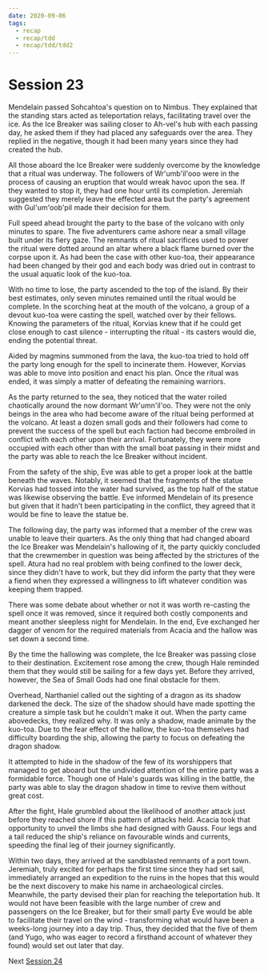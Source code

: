 ```yaml
---
date: 2020-09-06
tags:
  - recap
  - recap/tdd
  - recap/tdd/tdd2
---
```

# Session 23

Mendelain passed Sohcahtoa's question on to Nimbus. They explained that the standing stars acted as teleportation relays, facilitating travel over the ice. As the Ice Breaker was sailing closer to Ah-vel's hub with each passing day, he asked them if they had placed any safeguards over the area. They replied in the negative, though it had been many years since they had created the hub.

All those aboard the Ice Breaker were suddenly overcome by the knowledge that a ritual was underway. The followers of Wr'umb'il'ooo were in the process of causing an eruption that would wreak havoc upon the sea. If they wanted to stop it, they had one hour until its completion. Jeremiah suggested they merely leave the effected area but the party's agreement with Gul'um'oob'pil made their decision for them.

Full speed ahead brought the party to the base of the volcano with only minutes to spare. The five adventurers came ashore near a small village built under its fiery gaze. The remnants of ritual sacrifices used to power the ritual were dotted around an altar where a black flame burned over the corpse upon it. As had been the case with other kuo-toa, their appearance had been changed by their god and each body was dried out in contrast to the usual aquatic look of the kuo-toa.

With no time to lose, the party ascended to the top of the island. By their best estimates, only seven minutes remained until the ritual would be complete. In the scorching heat at the mouth of the volcano, a group of a devout kuo-toa were casting the spell, watched over by their fellows. Knowing the parameters of the ritual, Korvias knew that if he could get close enough to cast silence - interrupting the ritual - its casters would die, ending the potential threat.

Aided by magmins summoned from the lava, the kuo-toa tried to hold off the party long enough for the spell to incinerate them. However, Korvias was able to move into position and enact his plan. Once the ritual was ended, it was simply a matter of defeating the remaining warriors.

As the party returned to the sea, they noticed that the water roiled chaotically around the now dormant Wr'umn'il'oo. They were not the only beings in the area who had become aware of the ritual being performed at the volcano. At least a dozen small gods and their followers had come to prevent the success of the spell but each faction had become embroiled in conflict with each other upon their arrival. Fortunately, they were more occupied with each other than with the small boat passing in their midst and the party was able to reach the Ice Breaker without incident.

From the safety of the ship, Eve was able to get a proper look at the battle beneath the waves. Notably, it seemed that the fragments of the statue Korvias had tossed into the water had survived, as the top half of the statue was likewise observing the battle. Eve informed Mendelain of its presence but given that it hadn't been participating in the conflict, they agreed that it would be fine to leave the statue be.

The following day, the party was informed that a member of the crew was unable to leave their quarters. As the only thing that had changed aboard the Ice Breaker was Mendelain's hallowing of it, the party quickly concluded that the crewmember in question was being affected by the strictures of the spell. Atura had no real problem with being confined to the lower deck, since they didn't have to work, but they did inform the party that they were a fiend when they expressed a willingness to lift whatever condition was keeping them trapped.

There was some debate about whether or not it was worth re-casting the spell once it was removed, since it required both costly components and meant another sleepless night for Mendelain. In the end, Eve exchanged her dagger of venom for the required materials from Acacia and the hallow was set down a second time.

By the time the hallowing was complete, the Ice Breaker was passing close to their destination. Excitement rose among the crew, though Hale reminded them that they would still be sailing for a few days yet. Before they arrived, however, the Sea of Small Gods had one final obstacle for them. 

Overhead, Narthaniel called out the sighting of a dragon as its shadow darkened the deck. The size of the shadow should have made spotting the creature a simple task but he couldn't make it out. When the party came abovedecks, they realized why. It was only a shadow, made animate by the kuo-toa. Due to the fear effect of the hallow, the kuo-toa themselves had difficulty boarding the ship, allowing the party to focus on defeating the dragon shadow.

It attempted to hide in the shadow of the few of its worshippers that managed to get aboard but the undivided attention of the entire party was a formidable force. Though one of Hale's guards was killing in the battle, the party was able to slay the dragon shadow in time to revive them without great cost.

After the fight, Hale grumbled about the likelihood of another attack just before they reached shore if this pattern of attacks held. Acacia took that opportunity to unveil the limbs she had designed with Gauss. Four legs and a tail reduced the ship's reliance on favourable winds and currents, speeding the final leg of their journey significantly.

Within two days, they arrived at the sandblasted remnants of a port town. Jeremiah, truly excited for perhaps the first time since they had set sail, immediately arranged an expedition to the ruins in the hopes that this would be the next discovery to make his name in archaeological circles. Meanwhile, the party devised their plan for reaching the teleportation hub. It would not have been feasible with the large number of crew and passengers on the Ice Breaker, but for their small party Eve would be able to facilitate their travel on the wind - transforming what would have been a weeks-long journey into a day trip. Thus, they decided that the five of them (and Yugo, who was eager to record a firsthand account of whatever they found) would set out later that day.

Next
[Session 24](Recaps/Auril%20Adventures/Campaign%202%20-%20A%20Frigid%20Expedition/Session%2024.md)